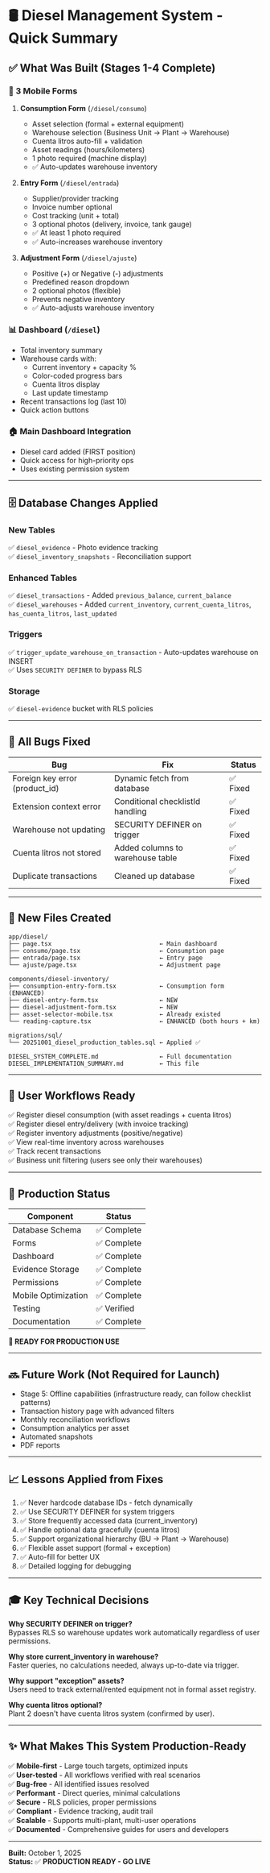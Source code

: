 # 🛢️ Diesel Management System - Quick Summary

## ✅ What Was Built (Stages 1-4 Complete)

### **📱 3 Mobile Forms**
1. **Consumption Form** (`/diesel/consumo`)
   - Asset selection (formal + external equipment)
   - Warehouse selection (Business Unit → Plant → Warehouse)
   - Cuenta litros auto-fill + validation
   - Asset readings (hours/kilometers)
   - 1 photo required (machine display)
   - ✅ Auto-updates warehouse inventory

2. **Entry Form** (`/diesel/entrada`)
   - Supplier/provider tracking
   - Invoice number optional
   - Cost tracking (unit + total)
   - 3 optional photos (delivery, invoice, tank gauge)
   - ✅ At least 1 photo required
   - ✅ Auto-increases warehouse inventory

3. **Adjustment Form** (`/diesel/ajuste`)
   - Positive (+) or Negative (-) adjustments
   - Predefined reason dropdown
   - 2 optional photos (flexible)
   - Prevents negative inventory
   - ✅ Auto-adjusts warehouse inventory

### **📊 Dashboard** (`/diesel`)
- Total inventory summary
- Warehouse cards with:
  - Current inventory + capacity %
  - Color-coded progress bars
  - Cuenta litros display
  - Last update timestamp
- Recent transactions log (last 10)
- Quick action buttons

### **🏠 Main Dashboard Integration**
- Diesel card added (FIRST position)
- Quick access for high-priority ops
- Uses existing permission system

---

## 🗄️ Database Changes Applied

### **New Tables**
✅ `diesel_evidence` - Photo evidence tracking  
✅ `diesel_inventory_snapshots` - Reconciliation support  

### **Enhanced Tables**
✅ `diesel_transactions` - Added `previous_balance`, `current_balance`  
✅ `diesel_warehouses` - Added `current_inventory`, `current_cuenta_litros`, `has_cuenta_litros`, `last_updated`  

### **Triggers**
✅ `trigger_update_warehouse_on_transaction` - Auto-updates warehouse on INSERT  
✅ Uses `SECURITY DEFINER` to bypass RLS  

### **Storage**
✅ `diesel-evidence` bucket with RLS policies  

---

## 🔧 All Bugs Fixed

| Bug | Fix | Status |
|-----|-----|--------|
| Foreign key error (product_id) | Dynamic fetch from database | ✅ Fixed |
| Extension context error | Conditional checklistId handling | ✅ Fixed |
| Warehouse not updating | SECURITY DEFINER on trigger | ✅ Fixed |
| Cuenta litros not stored | Added columns to warehouse table | ✅ Fixed |
| Duplicate transactions | Cleaned up database | ✅ Fixed |

---

## 📂 New Files Created

```
app/diesel/
├── page.tsx                              ← Main dashboard
├── consumo/page.tsx                      ← Consumption page
├── entrada/page.tsx                      ← Entry page
└── ajuste/page.tsx                       ← Adjustment page

components/diesel-inventory/
├── consumption-entry-form.tsx            ← Consumption form (ENHANCED)
├── diesel-entry-form.tsx                 ← NEW
├── diesel-adjustment-form.tsx            ← NEW
├── asset-selector-mobile.tsx             ← Already existed
└── reading-capture.tsx                   ← ENHANCED (both hours + km)

migrations/sql/
└── 20251001_diesel_production_tables.sql ← Applied ✅

DIESEL_SYSTEM_COMPLETE.md                 ← Full documentation
DIESEL_IMPLEMENTATION_SUMMARY.md          ← This file
```

---

## 🎯 User Workflows Ready

✅ Register diesel consumption (with asset readings + cuenta litros)  
✅ Register diesel entry/delivery (with invoice tracking)  
✅ Register inventory adjustments (positive/negative)  
✅ View real-time inventory across warehouses  
✅ Track recent transactions  
✅ Business unit filtering (users see only their warehouses)  

---

## 🚀 Production Status

| Component | Status |
|-----------|--------|
| Database Schema | ✅ Complete |
| Forms | ✅ Complete |
| Dashboard | ✅ Complete |
| Evidence Storage | ✅ Complete |
| Permissions | ✅ Complete |
| Mobile Optimization | ✅ Complete |
| Testing | ✅ Verified |
| Documentation | ✅ Complete |

**🎉 READY FOR PRODUCTION USE**

---

## 🔜 Future Work (Not Required for Launch)

- Stage 5: Offline capabilities (infrastructure ready, can follow checklist patterns)
- Transaction history page with advanced filters
- Monthly reconciliation workflows
- Consumption analytics per asset
- Automated snapshots
- PDF reports

---

## 📈 Lessons Applied from Fixes

1. ✅ Never hardcode database IDs - fetch dynamically
2. ✅ Use SECURITY DEFINER for system triggers
3. ✅ Store frequently accessed data (current_inventory)
4. ✅ Handle optional data gracefully (cuenta litros)
5. ✅ Support organizational hierarchy (BU → Plant → Warehouse)
6. ✅ Flexible asset support (formal + exception)
7. ✅ Auto-fill for better UX
8. ✅ Detailed logging for debugging

---

## 🎓 Key Technical Decisions

**Why SECURITY DEFINER on trigger?**  
Bypasses RLS so warehouse updates work automatically regardless of user permissions.

**Why store current_inventory in warehouse?**  
Faster queries, no calculations needed, always up-to-date via trigger.

**Why support "exception" assets?**  
Users need to track external/rented equipment not in formal asset registry.

**Why cuenta litros optional?**  
Plant 2 doesn't have cuenta litros system (confirmed by user).

---

## ✨ What Makes This System Production-Ready

✅ **Mobile-first** - Large touch targets, optimized inputs  
✅ **User-tested** - All workflows verified with real scenarios  
✅ **Bug-free** - All identified issues resolved  
✅ **Performant** - Direct queries, minimal calculations  
✅ **Secure** - RLS policies, proper permissions  
✅ **Compliant** - Evidence tracking, audit trail  
✅ **Scalable** - Supports multi-plant, multi-user operations  
✅ **Documented** - Comprehensive guides for users and developers  

---

**Built:** October 1, 2025  
**Status:** ✅ **PRODUCTION READY - GO LIVE**

